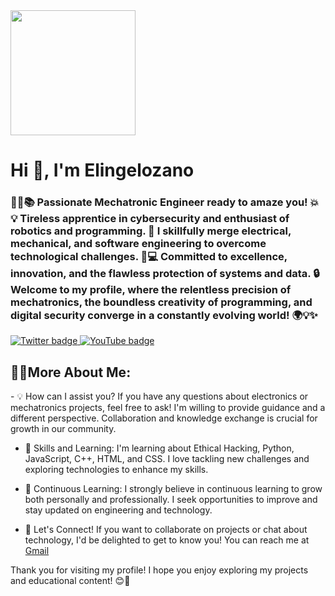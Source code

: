 <div id="header" align="left">
  <img src="https://giphy.com/gifs/13HgwGsXF0aiGY" width="200"/>
  <h1 aling="center"> Hi 👋, I'm Elingelozano</h1>
  <h3 aling="center">🔧🤖📚 Passionate Mechatronic Engineer ready to amaze you! 💥💡 Tireless apprentice in cybersecurity and enthusiast       of robotics and programming. 🚀 I skillfully merge electrical, mechanical, and software engineering to overcome technological               challenges. 💪💻 Committed to excellence, innovation, and the flawless protection of systems and data. 🔒 Welcome to my profile, 
    where the relentless precision of mechatronics, the boundless creativity of programming, and digital security converge in a constantly       evolving world! 🌍💡✨
  </h3>
</div
<div id="badges" style="text-align: center;">
  <a href="https://twitter.com/FREDERICKLOZA14" target="_blank">
    <img src="https://img.shields.io/twitter/url?url=https%3A%2F%2Ftwitter.com%2FFREDERICKLOZA14&style=piso&logo=twitter&logoColor=azul&label=TWITTER&color=abcdef"
    alt="Twitter badge" />
  </a>
  <a href="https://www.youtube.com/channel/UCUiCC8V7dfOqVDS-1pG_5tg" target="_blank">
    <img src="https://img.shields.io/youtube/channel/subscribers/UCUiCC8V7dfOqVDS-1pG_5tg?label=YouTube"
    alt="YouTube badge" />
  </a>
</div>


<p><h2> 👨‍💻More About Me: </h2></p>
- 💡 How can I assist you?
If you have any questions about electronics or mechatronics projects, feel free to ask! I'm willing to provide guidance and a different perspective. Collaboration and knowledge exchange is crucial for growth in our community.
  
- 🔧 Skills and Learning:
I'm learning about Ethical Hacking, Python, JavaScript, C++, HTML, and CSS. I love tackling new challenges and exploring technologies to enhance my skills.

- 🌱 Continuous Learning:
I strongly believe in continuous learning to grow both personally and professionally. I seek opportunities to improve and stay updated on engineering and technology.

- 📢 Let's Connect!
If you want to collaborate on projects or chat about technology, I'd be delighted to get to know you! You can reach me at [Gmail](ingfredericklozano@gmail.com)

Thank you for visiting my profile! I hope you enjoy exploring my projects and educational content! 😊🚀

